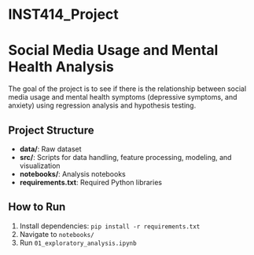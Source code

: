 # INST414_Project

# Social Media Usage and Mental Health Analysis
The goal of the project is to see if there is the relationship between social media usage and mental health symptoms (depressive symptoms, and anxiety) using regression analysis and hypothesis testing.

## Project Structure
- **data/**: Raw dataset
- **src/**: Scripts for data handling, feature processing, modeling, and visualization
- **notebooks/**: Analysis notebooks
- **requirements.txt**: Required Python libraries

## How to Run
1. Install dependencies: `pip install -r requirements.txt`
2. Navigate to `notebooks/`
3. Run `01_exploratory_analysis.ipynb`
